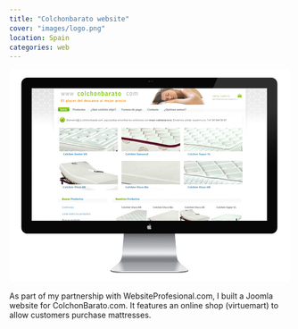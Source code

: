 ```yaml
---
title: "Colchonbarato website"
cover: "images/logo.png"
location: Spain
categories: web
---
```


![](./images/1.jpg)

As part of my partnership with WebsiteProfesional.com, I built a Joomla website for ColchonBarato.com. It features an online shop (virtuemart) to allow customers purchase mattresses.
